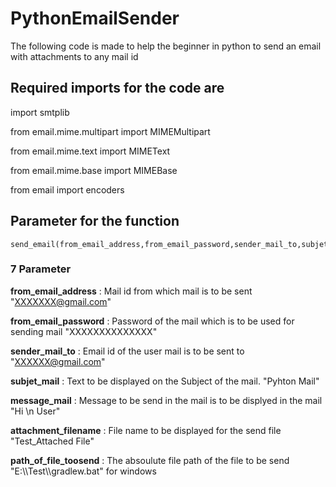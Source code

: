 # PythonEmailSender
The following code is made to help the beginner in python to send an email with attachments to any mail id

## Required imports for the code are 
import smtplib

from email.mime.multipart import MIMEMultipart

from email.mime.text import MIMEText

from email.mime.base import MIMEBase

from email import encoders


## Parameter for the function
```
send_email(from_email_address,from_email_password,sender_mail_to,subjet_mail,message_mail,attachment_filename,path_of_file_toosend)
```
### 7 Parameter 
**from_email_address** : Mail id from which mail is to be sent
"XXXXXXX@gmail.com"

**from_email_password** : Password of the mail which is to be used for sending mail
"XXXXXXXXXXXXXX"

**sender_mail_to** : Email id of the user mail is to be sent to
"XXXXXX@gmail.com"

**subjet_mail** : Text to be displayed on the Subject of the mail.
"Pyhton Mail"

**message_mail** : Message to be send in the mail is to be displyed in the mail 
"Hi \n User"

**attachment_filename** : File name to be displayed for the send file 
"Test_Attached File"

**path_of_file_toosend** : The absoulute file path of the file to be send
"E:&#92;&#92;Test&#92;&#92;gradlew.bat" for windows


